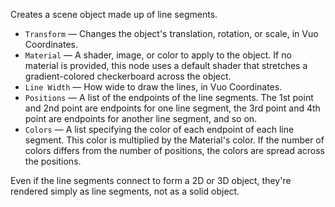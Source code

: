 Creates a scene object made up of line segments.

   - `Transform` — Changes the object's translation, rotation, or scale, in Vuo Coordinates.
   - `Material` — A shader, image, or color to apply to the object. If no material is provided, this node uses a default shader that stretches a gradient-colored checkerboard across the object.
   - `Line Width` — How wide to draw the lines, in Vuo Coordinates.
   - `Positions` — A list of the endpoints of the line segments. The 1st point and 2nd point are endpoints for one line segment, the 3rd point and 4th point are endpoints for another line segment, and so on.
   - `Colors` — A list specifying the color of each endpoint of each line segment.  This color is multiplied by the Material's color.  If the number of colors differs from the number of positions, the colors are spread across the positions.

Even if the line segments connect to form a 2D or 3D object, they're rendered simply as line segments, not as a solid object.
